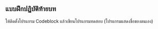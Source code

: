 ## แบบฝึกปฏิบัติท้ายบท

ให้ติดตั้งโปรแกรม Codeblock แล้วเขียนโปรแกรมทดสอบ (โปรแกรมแสดงชื่อของตนเอง)
